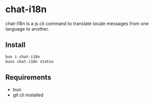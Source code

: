 # chat-i18n
chat-i18n is a js cli command to translate locale messages from one language to another.

## Install

```bash
bun i chat-i18n
bunx chat-i18n status
```

## Requirements

- bun
- git cli installed
